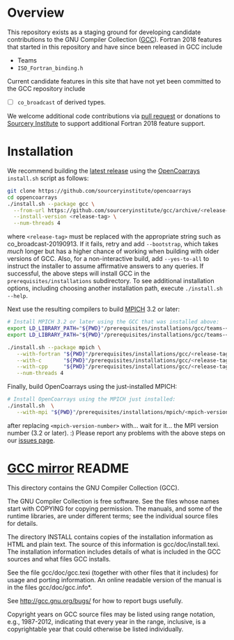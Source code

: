 Overview
========
This repository exists as a staging ground for developing candidate contributions to the 
GNU Compiler Collection ([GCC]).  Fortran 2018 features that started in this repository 
and have since been released in GCC include

* Teams 
* `ISO_Fortran_binding.h`

Current candidate features in this site that have not yet been committed to the GCC repository
include
- [ ] `co_broadcast` of derived types. 

We welcome additional code contributions via [pull request] or donations to [Sourcery Institute]
to support additional Fortran 2018 feature support.

Installation
============
We recommend building the [latest release] using the [OpenCoarrays] `install.sh` script as follows:
```bash
git clone https://github.com/sourceryinstitute/opencoarrays
cd oppencoarrays
./install.sh --package gcc \
  --from-url https://github.com/sourceryinstitute/gcc/archive/<release-tag>.tar.gz \
  --install-version <release-tag> \
  --num-threads 4
```
where `<release-tag>` must be replaced with the appropriate string such as co_broadcast-20190913.
If it fails, retry and add `--bootstrap`, which takes _much_ longer but has a higher chance of working
when building with older versions of GCC.  Also, for a non-interactive build, add `--yes-to-all` to
instruct the installer to assume affirmative answers to any queries. If successful, the above steps 
will install GCC in the `prerequisites/installations` subdirectory.  To see additional installation
options, including choosing another installation path, execute `./install.sh --help`.

Next use the resulting compilers to build [MPICH] 3.2 or later:
```bash
# Install MPICH 3.2 or later using the GCC that was installed above:
export LD_LIBRARY_PATH="${PWD}"/prerequisites/installations/gcc/teams-<release-tag>/lib:$LD_LIBRARY_PATH
export LD_LIBRARY_PATH="${PWD}"/prerequisites/installations/gcc/teams-<release-tag>/lib64:$LD_LIBRARY_PATH

./install.sh --package mpich \
   --with-fortran "${PWD}"/prerequisites/installations/gcc/<release-tag>/bin/gfortarn \
   --with-c       "${PWD}"/prerequisites/installations/gcc/<release-tag>/bin/gcc \
   --with-cpp     "${PWD}"/prerequisites/installations/gcc/<release-tag>bin/g++ \
   --num-threads 4
```
Finally, build OpenCoarrays using the just-installed MPICH:  
```bash
# Install OpenCoarrays using the MPICH just installed:
./install.sh  \
   --with-mpi "${PWD}"/prerequisites/installations/mpich/<mpich-version-number>/
```
after replacing `<mpich-version-number>` with... wait for it... the MPI version number (3.2 or later). :) 
Please report any problems with the above steps on our [issues page].


[GCC mirror] README
===================

This directory contains the GNU Compiler Collection (GCC).

The GNU Compiler Collection is free software.  See the files whose
names start with COPYING for copying permission.  The manuals, and
some of the runtime libraries, are under different terms; see the
individual source files for details.

The directory INSTALL contains copies of the installation information
as HTML and plain text.  The source of this information is
gcc/doc/install.texi.  The installation information includes details
of what is included in the GCC sources and what files GCC installs.

See the file gcc/doc/gcc.texi (together with other files that it
includes) for usage and porting information.  An online readable
version of the manual is in the files gcc/doc/gcc.info*.

See http://gcc.gnu.org/bugs/ for how to report bugs usefully.

Copyright years on GCC source files may be listed using range
notation, e.g., 1987-2012, indicating that every year in the range,
inclusive, is a copyrightable year that could otherwise be listed
individually.

[GCC mirror]: https://github.com/gcc-mirror/gcc
[GCC]: https://gcc.gnu.org/gcc
[OpenCoarrays]: https://www.opendcoarrays.org
[MPICH]: https://www.mpich.org
[releases]: https://github.com/sourceryinstitute/gcc/releases/
[issues page]: https://github.com/sourceryinstitute/gcc/issues/
[pull request]: https://github.com/sourceryinstitute/gcc/pulls
[latest release]: https://github.com/sourceryinstitute/gcc/releases/latest
[Sourcery Institute]: https://www.sourceryinstitute.org
